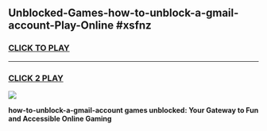
## Unblocked-Games-how-to-unblock-a-gmail-account-Play-Online #xsfnz
<h3>
<a href="https://news.freeplayer.one?title=how-to-unblock-a-gmail-account&ref=3">CLICK TO PLAY</a></h3>
<hr>

<h3>
<a href="https://news.freeplayer.one?title=how-to-unblock-a-gmail-account&ref=3">CLICK 2 PLAY</a>
  
</h3>

<a href="https://news.freeplayer.one?title=how-to-unblock-a-gmail-account&ref=3"><img src="https://clearcache.store/games.png"></a>


**how-to-unblock-a-gmail-account games unblocked: Your Gateway to Fun and Accessible Online Gaming**
